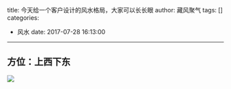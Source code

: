 title: 今天给一个客户设计的风水格局，大家可以长长眼
author: 藏风聚气
tags: []
categories:
  - 风水
date: 2017-07-28 16:13:00
---

方位：上西下东
-------

![](http://fs-image.pull.net.cn/17-7-28/53870043.jpg!800)